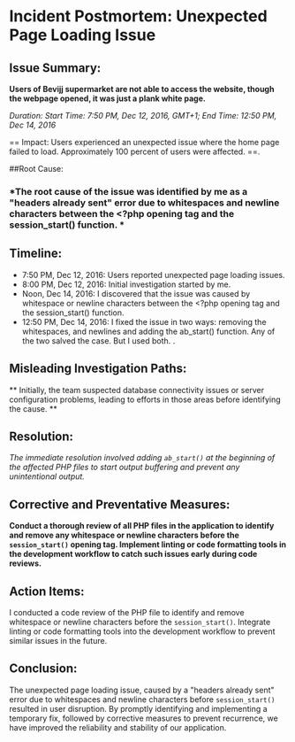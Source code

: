 # Incident Postmortem: Unexpected Page Loading Issue

## Issue Summary:

**Users of Bevijj supermarket are not able to access the website, though the webpage opened, it was just a plank white page.**

*Duration: Start Time: 7:50 PM, Dec 12, 2016, GMT+1; End Time: 12:50 PM, Dec 14, 2016*

== Impact: Users experienced an unexpected issue where the home page failed to load. Approximately 100 percent of users were affected. ==.

##Root Cause:
### *The root cause of the issue was identified by me as a "headers already sent" error due to whitespaces and newline characters between the <?php opening tag and the session_start() function. *

## Timeline:
- 7:50 PM, Dec 12, 2016: Users reported unexpected page loading issues.
- 8:00 PM, Dec 12, 2016: Initial investigation started by me.
- Noon, Dec 14, 2016: I discovered that the issue was caused by whitespace or newline characters between the  <?php opening tag and the session_start() function.
- 12:50 PM, Dec 14, 2016: I fixed the issue in two ways:  removing the whitespaces,  and newlines and adding the ab_start() function. Any of the two salved the case. But I used both.
.

## Misleading Investigation Paths:
** Initially, the team suspected database connectivity issues or server configuration problems, leading to efforts in those areas before identifying the cause. **




## Resolution:
*The immediate resolution involved adding `ab_start()` at the beginning of the affected PHP files to start output buffering and prevent any unintentional output.*

## Corrective and Preventative Measures:
**Conduct a thorough review of all PHP files in the application to identify and remove any whitespace or newline characters before the `session_start()` opening tag.
Implement linting or code formatting tools in the development workflow to catch such issues early during code reviews.**

## Action Items:
I conducted a code review of the PHP file to identify and remove whitespace or newline characters before the `session_start()`.
Integrate linting or code formatting tools into the development workflow to prevent similar issues in the future.

## Conclusion:
The unexpected page loading issue, caused by a "headers already sent" error due to whitespaces and newline characters before `session_start()` resulted in user disruption. By promptly identifying and implementing a temporary fix, followed by corrective measures to prevent recurrence, we have improved the reliability and stability of our application.